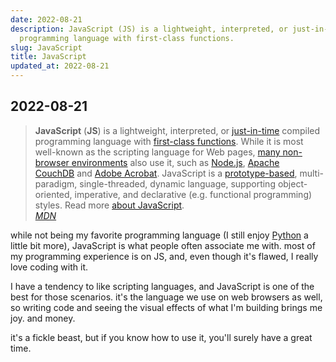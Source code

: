 ```yaml
---
date: 2022-08-21
description: JavaScript (JS) is a lightweight, interpreted, or just-in-time compiled
  programming language with first-class functions.
slug: JavaScript
title: JavaScript
updated_at: 2022-08-21
---
```

   
## 2022-08-21    
   
> **JavaScript** (**JS**) is a lightweight, interpreted, or [just-in-time](https://en.wikipedia.org/wiki/Just-in-time_compilation) compiled programming language with [first-class functions](https://developer.mozilla.org/en-US/docs/Glossary/First-class_Function). While it is most well-known as the scripting language for Web pages, [many non-browser environments](https://en.wikipedia.org/wiki/JavaScript#Other_usage) also use it, such as [Node.js](https://developer.mozilla.org/en-US/docs/Glossary/Node.js), [Apache CouchDB](https://couchdb.apache.org/) and [Adobe Acrobat](https://opensource.adobe.com/dc-acrobat-sdk-docs/acrobatsdk/). JavaScript is a [prototype-based](https://developer.mozilla.org/en-US/docs/Glossary/Prototype-based_programming), multi-paradigm, single-threaded, dynamic language, supporting object-oriented, imperative, and declarative (e.g. functional programming) styles. Read more [about JavaScript](https://developer.mozilla.org/en-US/docs/Web/JavaScript/About_JavaScript).   
> *[MDN](https://developer.mozilla.org/en-US/docs/Web/JavaScript)*   
   
while not being my favorite programming language (I still enjoy [Python](../notes/Python) a little bit more), JavaScript is what people often associate me with. most of my programming experience is on JS, and, even though it's flawed, I really love coding with it.   
   
I have a tendency to like scripting languages, and JavaScript is one of the best for those scenarios. it's the language we use on web browsers as well, so writing code and seeing the visual effects of what I'm building brings me joy. and money.   
   
it's a fickle beast, but if you know how to use it, you'll surely have a great time.